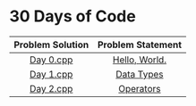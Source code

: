 # 30 Days of Code

| Problem Solution	| Problem Statement 			|
|:-----------------:|:-----------------------------:|
| [Day 0.cpp]		| [Hello, World.]				|
| [Day 1.cpp]		| [Data Types]					|
| [Day 2.cpp]		| [Operators]					|

[Day 0.cpp]: Days/Day%200.cpp
[Hello, World.]: https://www.hackerrank.com/challenges/30-hello-world/problem

[Day 1.cpp]: Days/Day%201.cpp
[Data Types]: https://www.hackerrank.com/challenges/30-data-types/problem

[Day 2.cpp]: Days/Day%202.cpp
[Operators]: https://www.hackerrank.com/challenges/30-operators/problem

[//]: # (EOF)